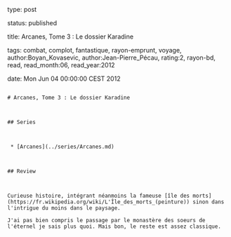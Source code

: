 type: post
status: published
title: Arcanes, Tome 3 : Le dossier Karadine
tags:  combat,  complot,  fantastique,  rayon-emprunt,  voyage, author:Boyan_Kovasevic, author:Jean-Pierre_Pécau, rating:2, rayon-bd, read, read_month:06, read_year:2012
date: Mon Jun 04 00:00:00 CEST 2012
~~~~~~
# Arcanes, Tome 3 : Le dossier Karadine

## Series

 * [Arcanes](../series/Arcanes.md)

## Review

Curieuse histoire, intégrant néanmoins la fameuse [île des morts](https://fr.wikipedia.org/wiki/L'Île_des_morts_(peinture)) sinon dans l'intrigue du moins dans le paysage.  
J'ai pas bien compris le passage par le monastère des soeurs de l'éternel je sais plus quoi. Mais bon, le reste est assez classique.